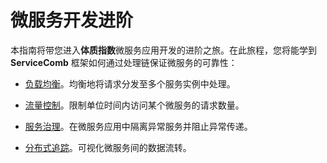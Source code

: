 # 微服务开发进阶

本指南将带您进入**体质指数**微服务应用开发的进阶之旅。在此旅程，您将能学到 **ServiceComb** 框架如何通过处理链保证微服务的可靠性：

* [负载均衡](load-balance.md)。均衡地将请求分发至多个服务实例中处理。

* [流量控制](flow-control.md)。限制单位时间内访问某个微服务的请求数量。

* [服务治理](service-management.md)。在微服务应用中隔离异常服务并阻止异常传递。

* [分布式追踪](distributed-tracing.md)。可视化微服务间的数据流转。

